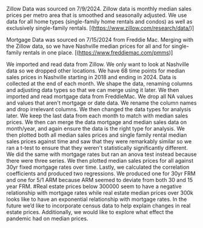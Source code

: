 Zillow Data was sourced on 7/9/2024. Zillow data is monthly median sales prices per metro area that is smoothed and seasonally adjusted. We use data for all home types (single-family home rentals and condos) as well as exclusively single-family rentals.
[(https://www.zillow.com/research/data/)]



Mortgage Data was sourced on 7/15/2024 from Freddie Mac. Merging with the Zillow data, so we have Nashville median prices for all and for single-family rentals in one place. 
[(https://www.freddiemac.com/pmms)]


We imported and read data from Zillow.
We only want to look at Nashville data so we dropped other locations. We have 68 time points for median sales prices in Nashville starting in 2018 and ending in 2024. Data is collected at the end of each month.
We shape the data, renaming columns and adjusting data types so that we can merge using it later.
We then imported and read mortgage data from FreddieMac. We drop all NA values and values that aren't mortgage or date data. We rename the column names and drop irrelevant columns. We then changed the data types for analysis later. We keep the last data from each month to match with median sales prices.
We then can merge the data mortgage and median sales data on month/year, and again ensure the data is the right type for analysis.
We then plotted both all median sales prices and single family rental median sales prices against time and saw that they were remarkably similar so we ran a t-test to ensure that they weren't statistically significantly different.
We did the same with mortgage rates but ran an anova test instead because there were three series.
We then plotted median sales prices for all against 30yr fixed mortgage rates over time.
Lastly, we calculated the correlation coefficients and produced two regressions. We produced one for 30yr FRM and one for 5/1 ARM because ARM seemed to deviate from both 30 and 15 year FRM. #Real estate prices below 300000 seem to have a negative relationship with mortgage rates while real estate median prices over 300k looks like to have an exponential relationship with mortgage rates.
In the future we’d like to incorporate census data to help explain changes in real estate prices. Additionally, we would like to explore what effect the pandemic had on median prices.
